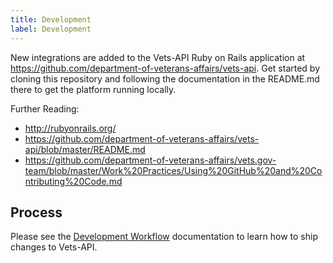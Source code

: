 ```yaml
---
title: Development
label: Development
---
```

New integrations are added to the Vets-API Ruby on Rails application at
https://github.com/department-of-veterans-affairs/vets-api. Get started by
cloning this repository and following the documentation in the README.md
there to get the platform running locally.

Further Reading:
* http://rubyonrails.org/
* https://github.com/department-of-veterans-affairs/vets-api/blob/master/README.md
* https://github.com/department-of-veterans-affairs/vets.gov-team/blob/master/Work%20Practices/Using%20GitHub%20and%20Contributing%20Code.md

## Process

Please see the [Development Workflow](../Workflow.md) documentation to learn
how to ship changes to Vets-API.
